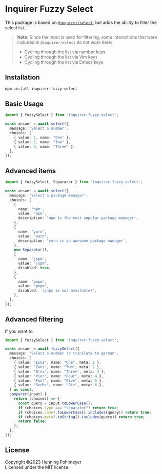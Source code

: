 # Inquirer Fuzzy Select

This package is based on [`@inquirer/select`](https://www.npmjs.com/package/@inquirer/select), but adds the ability to filter the select list.

> **Note**: Since the input is used for filtering, some interactions that were included in `@inquirer/select` do not work here:
> - Cycling through the list via number keys
> - Cycling through the list via Vim keys
> - Cycling through the list via Emacs keys

## Installation

```sh
npm install inquirer-fuzzy-select
```

## Basic Usage

```ts
import { fuzzySelect } from 'inquirer-fuzzy-select';

const answer = await select({
  message: 'Select a number',
  choices: [
    { value: 1, name: "One" },
    { value: 2, name: "Two" },
    { value: 3, name: "Three" },
  ],
});
```

## Advanced items

```ts
import { fuzzySelect, Separator } from 'inquirer-fuzzy-select';

const answer = await select({
  message: 'Select a package manager',
  choices: [
    {
      name: 'npm',
      value: 'npm',
      description: 'npm is the most popular package manager',
    },
    {
      name: 'yarn',
      value: 'yarn',
      description: 'yarn is an awesome package manager',
    },
    new Separator(),
    {
      name: 'jspm',
      value: 'jspm',
      disabled: true,
    },
    {
      name: 'pnpm',
      value: 'pnpm',
      disabled: '(pnpm is not available)',
    },
  ],
});
```

## Advanced filtering

If you want to 

```ts
import { fuzzySelect } from 'inquirer-fuzzy-select';

const answer = await fuzzySelect({
  message: "Select a number to translate to german",
  choices: [
    { value: "Eins", name: "One", meta: 1 },
    { value: "Zwei", name: "Two", meta: 2 },
    { value: "Drei", name: "Three", meta: 3 },
    { value: "Vier", name: "Four", meta: 4 },
    { value: "Fünf", name: "Five", meta: 5 },
    { value: "Sechs", name: "Six", meta: 6 },
  ] as const,
  comparer(input) {
    return (choices) => {
      const query = input.toLowerCase();
      if (choices.type === "separator") return true;
      if (choices.name?.toLowerCase().includes(query)) return true;
      if (choices.meta?.toString().includes(query)) return true;
      return false;
    };
  },
});
```

## License

Copyright ©2023 Henning Pohlmeyer  
Licensed under the MIT license.